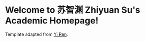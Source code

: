 # Welcome to 苏智渊 Zhiyuan Su's Academic Homepage!

Template adapted from
<a href="https://github.com/RayeRen/acad-homepage.github.io"
       target="_blank" rel="noopener">Yi Ren</a>.
